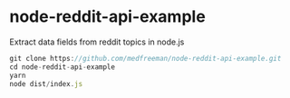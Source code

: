 # node-reddit-api-example
Extract data fields from reddit topics in node.js

```javascript
git clone https://github.com/medfreeman/node-reddit-api-example.git
cd node-reddit-api-example
yarn
node dist/index.js
```
